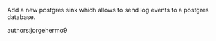 Add a new postgres sink which allows to send log events to a postgres database.

authors:jorgehermo9
